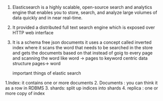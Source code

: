 


1. Elasticsearch is a highly scalable, open-source search and analytics engine that enables you to store, search, and analyze large volumes of data quickly and in near real-time.
2. It provided a distributed full text search engine which is exposed over HTTP web interface
3. It is a schema free json documents
it uses a concept called inverted index where it scans the word that needs to be searched in the store and gets the documents based on that instead of goig to every page and scanning the word
like word -> pages to keyword centric data structure pages-> word

   important things of elastic search

1.Index: it contains one or more documents 
2. Documents : you can think it as a row in RDBMS
3. shards: split up indices into shards
4. replica : one or more copy of index 
   
